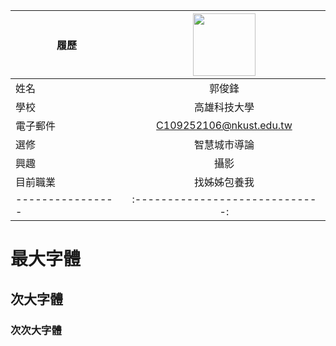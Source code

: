 |      履歷       |<img src="https://memeprod.sgp1.digitaloceanspaces.com/user-resource/124069fd34885ef5f4f102e3e1be1a74.png" width=100 height=100/>|
| ----------------|:-----------------------------:|
|      姓名       | 郭俊鋒                         |
|      學校       | 高雄科技大學                    |
|    電子郵件     | C109252106@nkust.edu.tw        |
|      選修       | 智慧城市導論                    |
|      興趣       | 攝影                           |
|    目前職業   | 找姊姊包養我                    |
| ---------------- |:-----------------------------:|
# 最大字體
## 次大字體
### 次次大字體

